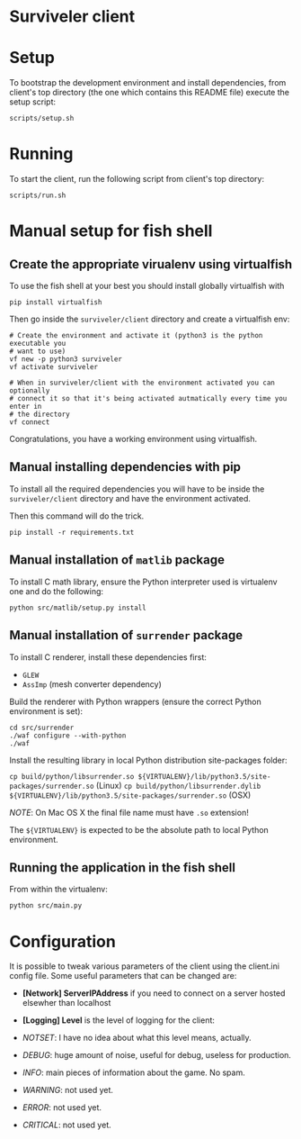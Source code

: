 Surviveler client
=================

# Setup
To bootstrap the development environment and install dependencies, from client's
top directory (the one which contains this README file) execute the setup
script:

```
scripts/setup.sh
```

# Running
To start the client, run the following script from client's top directory:

```
scripts/run.sh
```

# Manual setup for fish shell

## Create the appropriate virualenv using virtualfish
To use the fish shell at your best you should install globally virtualfish with

    pip install virtualfish

Then go inside the `surviveler/client` directory and create a virtualfish env:

    # Create the environment and activate it (python3 is the python executable you
    # want to use)
    vf new -p python3 surviveler
    vf activate surviveler

    # When in surviveler/client with the environment activated you can optionally
    # connect it so that it's being activated autmatically every time you enter in
    # the directory
    vf connect

Congratulations, you have a working environment using virtualfish.

## Manual installing dependencies with pip
To install all the required dependencies you will have to be inside the
`surviveler/client` directory and have the environment activated.

Then this command will do the trick.

    pip install -r requirements.txt


## Manual installation of `matlib` package
To install C math library, ensure the Python interpreter used is virtualenv one
and do the following:

```
python src/matlib/setup.py install
```

## Manual installation of `surrender` package
To install C renderer, install these dependencies first:

  * `GLEW`
  * `AssImp` (mesh converter dependency)

Build the renderer with Python wrappers (ensure the correct Python environment
is set):

```
cd src/surrender
./waf configure --with-python
./waf
```

Install the resulting library in local Python distribution site-packages folder:

`cp build/python/libsurrender.so ${VIRTUALENV}/lib/python3.5/site-packages/surrender.so` (Linux)
`cp build/python/libsurrender.dylib ${VIRTUALENV}/lib/python3.5/site-packages/surrender.so` (OSX)

*NOTE*: On Mac OS X the final file name must have `.so` extension!

The `${VIRTUALENV}` is expected to be the absolute path to local Python
environment.

## Running the application in the fish shell
From within the virtualenv:

    python src/main.py

# Configuration
It is possible to tweak various parameters of the client using the client.ini
config file. Some useful parameters that can be changed are:

 * **[Network] ServerIPAddress** if you need to connect on a server hosted elsewher than
 localhost

 * **[Logging] Level** is the level of logging for the client:

  * *NOTSET*: I have no idea about what this level means, actually.
  * *DEBUG*: huge amount of noise, useful for debug, useless for production.
  * *INFO*: main pieces of information about the game. No spam.
  * *WARNING*: not used yet.
  * *ERROR*: not used yet.
  * *CRITICAL*: not used yet.
